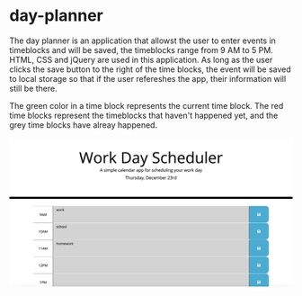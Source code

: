 # day-planner

The day planner is an application that allowst the user to enter events in 
timeblocks and will be saved, the timeblocks range from 9 AM to 5 PM.
HTML, CSS and jQuery are used in this application. As long as the user clicks the save
button to the right of the time blocks, the event will be saved to local storage so that 
if the user refereshes the app, their information will still be there.

The green color in a time block represents the current time block. The red time blocks represent
the timeblocks that haven't happened yet, and the grey time blocks have alreay happened.

![Day Planner](dayPlanner.jpg)